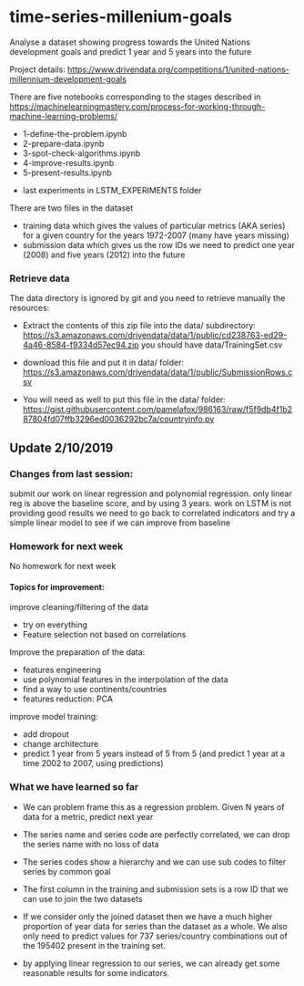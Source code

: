 # time-series-millenium-goals
Analyse a dataset showing progress towards the United Nations development goals and predict 1 year and 5 years into the future

Project details:
https://www.drivendata.org/competitions/1/united-nations-millennium-development-goals

There are five notebooks corresponding to the stages described in https://machinelearningmastery.com/process-for-working-through-machine-learning-problems/

* 1-define-the-problem.ipynb
* 2-prepare-data.ipynb 
* 3-spot-check-algorithms.ipynb
* 4-improve-results.ipynb
* 5-present-results.ipynb

+ last experiments in LSTM_EXPERIMENTS folder

There are two files in the dataset
* training data which gives the values of particular metrics (AKA series) for a given country for the years 1972-2007 (many have years missing)
* submission data which gives us the row IDs we need to predict one year (2008) and five years (2012) into the future


### Retrieve data
The data directory is ignored by git and you need to retrieve manually the resources:

- Extract the contents of this zip file into the data/ subdirectory: 
https://s3.amazonaws.com/drivendata/data/1/public/cd238763-ed29-4a46-8584-f9334d57ec94.zip you should have data/TrainingSet.csv

- download this file and put it in data/ folder: 
https://s3.amazonaws.com/drivendata/data/1/public/SubmissionRows.csv

- You will need as well to put this file in the data/ folder: 
https://gist.githubusercontent.com/pamelafox/986163/raw/f5f9db4f1b287804fd07ffb3296ed0036292bc7a/countryinfo.py



## Update 2/10/2019

### Changes from last session:
submit our work on linear regression and polynomial regression. 
only linear reg is above the baseline score, and by using 3 years.
work on LSTM is not providing good results
we need to go back to correlated indicators and try a simple linear model to see if we can improve from baseline

### Homework for next week
No homework for next week

#### Topics for improvement:
improve cleaning/filtering of the data
- try on everything
- Feature selection not based on correlations

Improve the preparation of the data:
- features engineering
- use polynomial features in the interpolation of the data
- find a way to use continents/countries
- features reduction: PCA

improve model training:
- add dropout
- change architecture
- predict 1 year from 5 years instead of 5 from 5 (and predict 1 year at a time 2002 to 2007, using predictions)



### What we have learned so far
* We can problem frame this as a regression problem. Given N years of data for a metric, predict next year

* The series name and series code are perfectly correlated, we can drop the series name with no loss of data
* The series codes show a hierarchy and we can use sub codes to filter series by common goal

* The first column in the training and submission sets is a row ID that we can use to join the two datasets
* If we consider only the joined dataset then we have a much higher proportion of year data for series than the dataset as a whole. We also only need to predict values for 737 series/country combinations out of the 195402 present in the training set.

* by applying linear regression to our series, we can already get some reasonable results for some indicators. 
